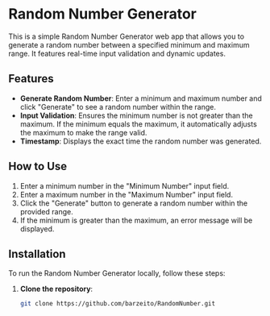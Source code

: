 # Random Number Generator

This is a simple Random Number Generator web app that allows you to generate a random number between a specified minimum and maximum range. It features real-time input validation and dynamic updates.

## Features

- **Generate Random Number**: Enter a minimum and maximum number and click "Generate" to see a random number within the range.
- **Input Validation**: Ensures the minimum number is not greater than the maximum. If the minimum equals the maximum, it automatically adjusts the maximum to make the range valid.
- **Timestamp**: Displays the exact time the random number was generated.
  
## How to Use

1. Enter a minimum number in the "Minimum Number" input field.
2. Enter a maximum number in the "Maximum Number" input field.
3. Click the "Generate" button to generate a random number within the provided range.
4. If the minimum is greater than the maximum, an error message will be displayed.

## Installation

To run the Random Number Generator locally, follow these steps:

1. **Clone the repository**:
   ```bash
   git clone https://github.com/barzeito/RandomNumber.git
